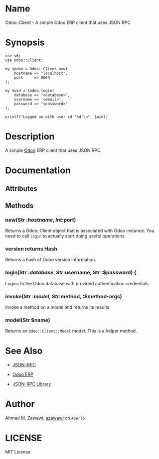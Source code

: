 Name
====

Odoo::Client - A simple Odoo ERP client that uses JSON RPC

Synopsis
========

    use v6;
    use Odoo::Client;

    my $odoo = Odoo::Client.new(
        hostname => "localhost",
        port     => 8069
    );

    my $uid = $odoo.login(
        database => "<database>",
        username => '<email>',
        password => "<password>"
    );

    printf("Logged on with user id '%d'\n", $uid);

Description
===========

A simple [Odoo](http://odoo.com) ERP client that uses JSON RPC.

Documentation
=============

Attributes
----------

Methods
-------

### new(Str :$hostname, Int :$port)

Returns a Odoo::Client object that is associated with Odoo instance. You need to call `login` to actually start doing useful operations.

### version returns Hash

Returns a hash of Odoo version information.

### login(Str :$database, Str :$username, Str :$password) {

Logins to the Odoo database with provided authentication credentials.

### invoke(Str :$model, Str :$method, :$method-args)

Invoke a method on a model and returns its results

### model(Str $name)

Returns an `Odoo::Client::Model` model. This is a helper method.

See Also
========

  * [JSON::RPC](https://github.com/bbkr/jsonrpc)

  * [Odoo ERP](http://odoo.com)

  * [JSON-RPC Library](https://www.odoo.com/documentation/10.0/howtos/backend.html#json-rpc-library)

Author
======

Ahmad M. Zawawi, [azawawi](https://github.com/azawawi) on `#perl6`

LICENSE
=======

MIT License
